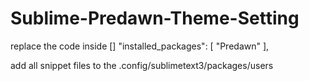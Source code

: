 # Sublime-Predawn-Theme-Setting

replace the code inside []
"installed_packages":
	[
		"Predawn"
	],
	
	
	
add all snippet files to the .config/sublimetext3/packages/users
